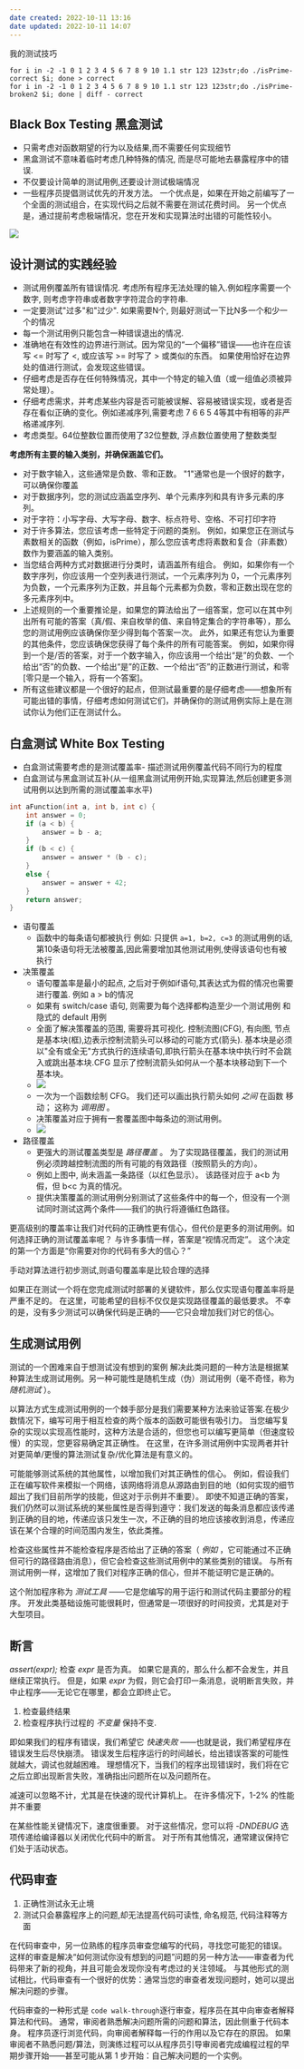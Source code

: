 ```yaml
---
date created: 2022-10-11 13:16
date updated: 2022-10-11 14:07
---
```


我的测试技巧

```shell
for i in -2 -1 0 1 2 3 4 5 6 7 8 9 10 1.1 str 123 123str;do ./isPrime-correct $i; done > correct
for i in -2 -1 0 1 2 3 4 5 6 7 8 9 10 1.1 str 123 123str;do ./isPrime-broken2 $i; done | diff - correct                                                                           

```

## Black Box Testing 黑盒测试

- 只需考虑对函数期望的行为以及结果,而不需要任何实现细节
- 黑盒测试不意味着临时考虑几种特殊的情况, 而是尽可能地去暴露程序中的错误.
- 不仅要设计简单的测试用例,还要设计测试极端情况
- 一些程序员提倡测试优先的开发方法。 一个优点是，如果在开始之前编写了一个全面的测试组合，在实现代码之后就不需要在测试花费时间。 另一个优点是，通过提前考虑极端情况，您在开发和实现算法时出错的可能性较小。

![](attachments/Pasted%20image%2020221011130914.png)

## 设计测试的实践经验

- 测试用例覆盖所有错误情况. 考虑所有程序无法处理的输入.例如程序需要一个数字, 则考虑字符串或者数字字符混合的字符串.
- 一定要测试"过多"和"过少". 如果需要N个, 则最好测试一下比N多一个和少一个的情况
- 每一个测试用例只能包含一种错误退出的情况.
- 准确地在有效性的边界进行测试。因为常见的“一个偏移”错误——也许在应该写 <= 时写了 <, 或应该写 >= 时写了 > 或类似的东西。 如果使用恰好在边界处的值进行测试，会发现这些错误。
- 仔细考虑是否存在任何特殊情况，其中一个特定的输入值（或一组值必须被异常处理）。
- 仔细考虑需求，并考虑某些内容是否可能被误解、容易被错误实现，或者是否存在看似正确的变化。例如递减序列,需要考虑 7 6 6 5 4等其中有相等的非严格递减序列.
- 考虑类型。64位整数位置而使用了32位整数, 浮点数位置使用了整数类型

**考虑所有主要的输入类别，并确保涵盖它们。**

- 对于数字输入，这些通常是负数、零和正数。 "1"通常也是一个很好的数字，可以确保你覆盖
- 对于数据序列，您的测试应涵盖空序列、单个元素序列和具有许多元素的序列。
- 对于字符：小写字母、大写字母、数字、标点符号、空格、不可打印字符
- 对于许多算法，您应该考虑一些特定于问题的类别。 例如，如果您正在测试与素数相关的函数（例如，isPrime），那么您应该考虑将素数和复合（非素数）数作为要涵盖的输入类别。
- 当您结合两种方式对数据进行分类时，请涵盖所有组合。 例如，如果你有一个数字序列，你应该用一个空列表进行测试，一个元素序列为 0，一个元素序列为负数，一个元素序列为正数，并且每个元素都为负数，零和正数出现在您的多元素序列中。
- 上述规则的一个重要推论是，如果您的算法给出了一组答案，您可以在其中列出所有可能的答案（真/假、来自枚举的值、来自特定集合的字符串等），那么您的测试用例应该确保你至少得到每个答案一次。 此外，如果还有您认为重要的其他条件，您应该确保您获得了每个条件的所有可能答案。 例如，如果你得到一个是/否的答案，对于一个数字输入，你应该用一个给出“是”的负数、一个给出“否”的负数、一个给出“是”的正数、一个给出“否”的正数进行测试，和零[零只是一个输入，将有一个答案]。
- 所有这些建议都是一个很好的起点，但测试最重要的是仔细考虑——想象所有可能出错的事情，仔细考虑如何测试它们，并确保你的测试用例实际上是在测试你认为他们正在测试什么。

## 白盒测试 White Box Testing

- 白盒测试需要考虑的是测试覆盖率- 描述测试用例覆盖代码不同行为的程度
- 白盒测试与黑盒测试互补(从一组黑盒测试用例开始,实现算法,然后创建更多测试用例以达到所需的测试覆盖率水平)

```c
int aFunction(int a, int b, int c) {
	int answer = 0;
	if (a < b) {
		answer = b - a;
	}
	if (b < c) {
		answer = answer * (b - c);
	}
	else {
		answer = answer + 42;
	}
	return answer;
}
```

- 语句覆盖
  - 函数中的每条语句都被执行 例如: 只提供 `a=1, b=2, c=3` 的测试用例的话, 第10条语句将无法被覆盖,因此需要增加其他测试用例,使得该语句也有被执行
- 决策覆盖
  - 语句覆盖率是最小的起点, 之后对于例如if语句,其表达式为假的情况也需要进行覆盖. 例如 a > b的情况
  - 如果有 switch/case 语句, 则需要为每个选择都构造至少一个测试用例 和隐式的 default 用例
  - 全面了解决策覆盖的范围, 需要将其可视化. 控制流图(CFG), 有向图, 节点是基本块(框),边表示控制流箭头可以移动的可能方式(箭头). 基本块是必须以"全有或全无"方式执行的连续语句,即执行箭头在基本块中执行时不会跳入或跳出基本块.CFG 显示了控制流箭头如何从一个基本块移动到下一个基本块。
  - ![](attachments/Pasted%20image%2020221011133946.png)
  - 一次为一个函数绘制 CFG。 我们还可以画出执行箭头如何 _之间_ 在函数 移动； 这称为 _调用图_ 。
  - 决策覆盖对应于拥有一套覆盖图中每条边的测试用例。
  - ![](attachments/Pasted%20image%2020221011134113.png)
- 路径覆盖
  - 更强大的测试覆盖类型是 _路径覆盖_ 。 为了实现路径覆盖，我们的测试用例必须跨越控制流图的所有可能的有效路径（按照箭头的方向）。
  - 例如上图中, 尚未涵盖一条路径（以红色显示）。 该路径对应于 a<b 为假，但 b<c 为真的情况。
  - 提供决策覆盖的测试用例分别测试了这些条件中的每一个，但没有一个测试同时测试这两个条件——我们的执行将遵循红色路径。

更高级别的覆盖率让我们对代码的正确性更有信心，但代价是更多的测试用例。如何选择正确的测试覆盖率呢？ 与许多事情一样，答案是“视情况而定”。 这个决定的第一个方面是“你需要对你的代码有多大的信心？”

手动对算法进行初步测试,则语句覆盖率是比较合理的选择

如果正在测试一个将在您完成测试时部署的关键软件，那么仅实现语句覆盖率将是严重不足的。 在这里，可能希望的目标不仅仅是实现路径覆盖的最低要求。 不幸的是，没有多少测试可以确保代码是正确的——它只会增加我们对它的信心。

## 生成测试用例

测试的一个困难来自于想测试没有想到的案例
解决此类问题的一种方法是根据某种算法生成测试用例。另一种可能性是随机生成（伪）测试用例（毫不奇怪，称为 _随机测试_ ）。

以算法方式生成测试用例的一个棘手部分是我们需要某种方法来验证答案.在极少数情况下，编写可用于相互检查的两个版本的函数可能很有吸引力。 当您编写复杂的实现以实现高性能时，这种方法是合适的，但您也可以编写更简单（但速度较慢）的实现，您更容易确定其正确性。 在这里，在许多测试用例中实现两者并针对更简单/更慢的算法测试复杂/优化算法是有意义的。

可能能够测试系统的其他属性，以增加我们对其正确性的信心。 例如，假设我们正在编写软件来模拟一个网络，该网络将消息从源路由到目的地（如何实现的细节超出了我们目前所学的技能，但这对于示例并不重要）。 即使不知道正确的答案，我们仍然可以测试系统的某些属性是否得到遵守：我们发送的每条消息都应该传递到正确的目的地，传递应该只发生一次，不正确的目的地应该接收到消息，传递应该在某个合理的时间范围内发生，依此类推。

检查这些属性并不能检查程序是否给出了正确的答案（ _例如_ ，它可能通过不正确但可行的路径路由消息），但它会检查这些测试用例中的某些类别的错误。 与所有测试用例一样，这增加了我们对程序正确的信心，但并不能证明它是正确的。

这个附加程序称为 _测试工具_ ——它是您编写的用于运行和测试代码主要部分的程序。 开发此类基础设施可能很耗时，但通常是一项很好的时间投资，尤其是对于大型项目。

## 断言

_assert(expr);_ 检查 _expr_ 是否为真。 如果它是真的，那么什么都不会发生，并且继续正常执行。 但是，如果 _expr_ 为假，则它会打印一条消息，说明断言失败，并中止程序——无论它在哪里，都会立即终止它。

1. 检查最终结果
2. 检查程序执行过程的 _不变量_ 保持不变.

即如果我们的程序有错误，我们希望它 _快速失败_ ——也就是说，我们希望程序在错误发生后尽快崩溃。 错误发生后程序运行的时间越长，给出错误答案的可能性就越大，调试也就越困难。 理想情况下，当我们的程序出现错误时，我们将在它之后立即出现断言失败，准确指出问题所在以及问题所在。

减速可以忽略不计，尤其是在快速的现代计算机上。 在许多情况下，1-2% 的性能并不重要

在某些性能关键情况下，速度很重要。 对于这些情况，您可以将 _-DNDEBUG_ 选项传递给编译器以关闭优化代码中的断言。 对于所有其他情况，通常建议保持它们处于活动状态。

## 代码审查

1. 正确性测试永无止境
2. 测试只会暴露程序上的问题,却无法提高代码可读性, 命名规范, 代码注释等方面

在代码审查中，另一位熟练的程序员审查您编写的代码，寻找您可能犯的错误。 这样的审查是解决“如何测试你没有想到的问题”问题的另一种方法——审查者为代码带来了新的视角，并且可能会发现你没有考虑过的关注领域。 与其他形式的测试相比，代码审查有一个很好的优势：通常当您的审查者发现问题时，她可以提出解决问题的步骤。

代码审查的一种形式是 `code walk-through`逐行审查，程序员在其中向审查者解释算法和代码。 通常，审阅者熟悉解决问题所需的问题和算法，因此侧重于代码本身。 程序员逐行浏览代码，向审阅者解释每一行的作用以及它存在的原因。 如果审阅者不熟悉问题/算法，则演练过程可以从程序员引导审阅者完成编程过程的早期步骤开始——甚至可能从第 1 步开始：自己解决问题的一个实例。
